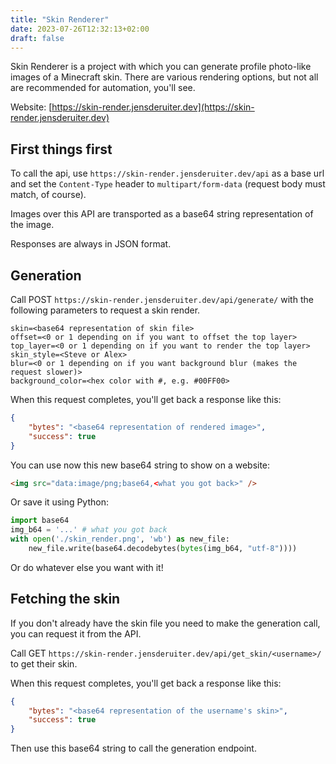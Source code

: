 ```yaml
---
title: "Skin Renderer"
date: 2023-07-26T12:32:13+02:00
draft: false
---
```

Skin Renderer is a project with which you can generate profile photo-like images of a Minecraft skin. There are various rendering options, but not all are recommended for automation, you'll see.

Website: [https://skin-render.jensderuiter.dev](https://skin-render.jensderuiter.dev)

## First things first
To call the api, use `https://skin-render.jensderuiter.dev/api` as a base url and set the `Content-Type` header to `multipart/form-data` (request body must match, of course).

Images over this API are transported as a base64 string representation of the image.

Responses are always in JSON format.

## Generation
Call POST `https://skin-render.jensderuiter.dev/api/generate/` with the following parameters to request a skin render.

```properties
skin=<base64 representation of skin file>
offset=<0 or 1 depending on if you want to offset the top layer>
top_layer=<0 or 1 depending on if you want to render the top layer>
skin_style=<Steve or Alex>
blur=<0 or 1 depending on if you want background blur (makes the request slower)>
background_color=<hex color with #, e.g. #00FF00>
```

When this request completes, you'll get back a response like this:
```json
{
    "bytes": "<base64 representation of rendered image>",
    "success": true
}
```

You can use now this new base64 string to show on a website:
```html
<img src="data:image/png;base64,<what you got back>" />
```

Or save it using Python:
```py
import base64
img_b64 = '...' # what you got back
with open('./skin_render.png', 'wb') as new_file:
    new_file.write(base64.decodebytes(bytes(img_b64, "utf-8"))))
```

Or do whatever else you want with it!


## Fetching the skin
If you don't already have the skin file you need to make the generation call, you can request it from the API.

Call GET `https://skin-render.jensderuiter.dev/api/get_skin/<username>/` to get their skin.

When this request completes, you'll get back a response like this:
```json
{
    "bytes": "<base64 representation of the username's skin>",
    "success": true
}
```

Then use this base64 string to call the generation endpoint.